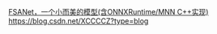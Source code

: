 [FSANet，一个小而美的模型(含ONNXRuntime/MNN C++实现)](https://zhuanlan.zhihu.com/p/447364201)
https://blog.csdn.net/XCCCCZ?type=blog